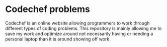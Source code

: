 # Codechef problems
Codechef is an online website allowing programmers to work through different types of coding
problems. This repository is mainly allowing me to save my work and optimize around not 
necessarily having or needing a personal laptop than it is around showing off work.
